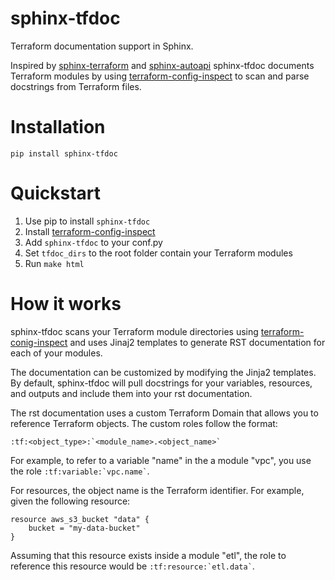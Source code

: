 # sphinx-tfdoc

Terraform documentation support in Sphinx.

Inspired by [sphinx-terraform][1] and [sphinx-autoapi][2] sphinx-tfdoc documents
Terraform modules by using [terraform-config-inspect][3] to scan and parse
docstrings from Terraform files.

# Installation

```
pip install sphinx-tfdoc
```

# Quickstart

1. Use pip to install `sphinx-tfdoc`
2. Install [terraform-config-inspect][3]
3. Add `sphinx-tfdoc` to your conf.py
4. Set `tfdoc_dirs` to the root folder contain your Terraform modules
5. Run `make html`

# How it works

sphinx-tfdoc scans your Terraform module directories using
[terraform-conig-inspect][3] and uses Jinaj2 templates to generate RST
documentation for each of your modules.

The documentation can be customized by modifying the Jinja2 templates.  By
default, sphinx-tfdoc will pull docstrings for your variables, resources, and
outputs and include them into your rst documentation.

The rst documentation uses a custom Terraform Domain that allows you to
reference Terraform objects.  The custom roles follow the format:

```
:tf:<object_type>:`<module_name>.<object_name>`
```

For example, to refer to a variable "name" in the a module "vpc", you use the
role `` :tf:variable:`vpc.name` ``.

For resources, the object name is the Terraform identifier.  For example, given
the following resource:

```
resource aws_s3_bucket "data" {
    bucket = "my-data-bucket"
}
```

Assuming that this resource exists inside a module "etl", the role to reference
this resource would be `` :tf:resource:`etl.data` ``.

[1]: https://gitlab.com/cblegare/sphinx-terraform
[2]: https://github.com/readthedocs/sphinx-autoapi
[3]: https://github.com/hashicorp/terraform-config-inspect
